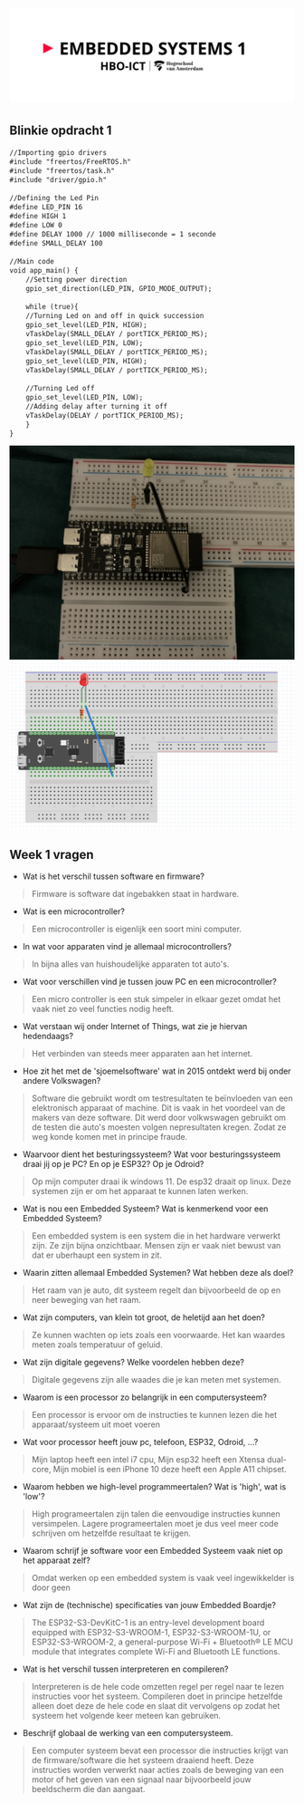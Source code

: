 # ![alt text](../assets/pictures/em1_markdown_header.png)

## Blinkie opdracht 1

    //Importing gpio drivers
    #include "freertos/FreeRTOS.h"
    #include "freertos/task.h"
    #include "driver/gpio.h"

    //Defining the Led Pin 
    #define LED_PIN 16
    #define HIGH 1
    #define LOW 0
    #define DELAY 1000 // 1000 milliseconde = 1 seconde
    #define SMALL_DELAY 100

    //Main code
    void app_main() {
        //Setting power direction
        gpio_set_direction(LED_PIN, GPIO_MODE_OUTPUT);
        
        while (true){
        //Turning Led on and off in quick succession
        gpio_set_level(LED_PIN, HIGH);
        vTaskDelay(SMALL_DELAY / portTICK_PERIOD_MS); 
        gpio_set_level(LED_PIN, LOW);
        vTaskDelay(SMALL_DELAY / portTICK_PERIOD_MS);
        gpio_set_level(LED_PIN, HIGH);
        vTaskDelay(SMALL_DELAY / portTICK_PERIOD_MS);
        
        //Turning Led off
        gpio_set_level(LED_PIN, LOW);
        //Adding delay after turning it off
        vTaskDelay(DELAY / portTICK_PERIOD_MS);
        }  
    }

![alt text](../assets/pictures/hartslag.png)
![alt text](../assets/pictures/blinkie_schema.png)

## Week 1 vragen

- Wat is het verschil tussen software en firmware?

>Firmware is software dat ingebakken staat in hardware.

- Wat is een microcontroller?

>Een microcontroller is eigenlijk een soort mini computer.

- In wat voor apparaten vind je allemaal microcontrollers?

>In bijna alles van huishoudelijke apparaten tot auto's.

- Wat voor verschillen vind je tussen jouw PC en een microcontroller?

>Een micro controller is een stuk simpeler in elkaar gezet omdat het vaak niet zo veel functies nodig heeft.

- Wat verstaan wij onder Internet of Things, wat zie je hiervan hedendaags?

>Het verbinden van steeds meer apparaten aan het internet.

- Hoe zit het met de 'sjoemelsoftware' wat in 2015 ontdekt werd bij onder andere Volkswagen?

>Software die gebruikt wordt om testresultaten te beïnvloeden van een elektronisch apparaat of machine. Dit is vaak in het voordeel van de makers van deze software. Dit werd door volkwswagen gebruikt om de testen die auto's moesten volgen nepresultaten kregen. Zodat ze weg konde komen met in principe fraude.

- Waarvoor dient het besturingssysteem? Wat voor besturingssysteem draai jij op je PC? En op je ESP32? Op je Odroid?

>Op mijn computer draai ik windows 11. De esp32 draait op linux. Deze systemen zijn er om het apparaat te kunnen laten werken.

- Wat is nou een Embedded Systeem? Wat is kenmerkend voor een Embedded Systeem?

>Een embedded system is een system die in het hardware verwerkt zijn. Ze zijn bijna onzichtbaar. Mensen zijn er vaak niet bewust van dat er uberhaupt een system in zit.

- Waarin zitten allemaal Embedded Systemen? Wat hebben deze als doel?

>Het raam van je auto, dit systeem regelt dan bijvoorbeeld de op en neer beweging van het raam.

- Wat zijn computers, van klein tot groot, de heletijd aan het doen?

>Ze kunnen wachten op iets zoals een voorwaarde. Het kan waardes meten zoals temperatuur of geluid.

- Wat zijn digitale gegevens? Welke voordelen hebben deze?

>Digitale gegevens zijn alle waades die je kan meten met systemen.

- Waarom is een processor zo belangrijk in een computersysteem?

>Een processor is ervoor om de instructies te kunnen lezen die het apparaat/systeem uit moet voeren

- Wat voor processor heeft jouw pc, telefoon, ESP32, Odroid, ...?

>Mijn laptop heeft een intel i7 cpu, Mijn esp32 heeft een Xtensa dual-core, Mijn mobiel is een iPhone 10 deze heeft een Apple A11 chipset.

- Waarom hebben we high-level programmeertalen? Wat is 'high', wat is 'low'?

>High programeertalen zijn talen die eenvoudige instructies kunnen versimpelen. Lagere programeertalen moet je dus veel meer code schrijven om hetzelfde resultaat te krijgen.

- Waarom schrijf je software voor een Embedded Systeem vaak niet op het apparaat zelf?

>Omdat werken op een embedded system is vaak veel ingewikkelder is door geen

- Wat zijn de (technische) specificaties van jouw Embedded Boardje?

>The ESP32-S3-DevKitC-1 is an entry-level development board equipped with ESP32-S3-WROOM-1, ESP32-S3-WROOM-1U, or ESP32-S3-WROOM-2, a general-purpose Wi-Fi + Bluetooth® LE MCU module that integrates complete Wi-Fi and Bluetooth LE functions.

- Wat is het verschil tussen interpreteren en compileren?

>Interpreteren is de hele code omzetten regel per regel naar te lezen instructies voor het systeem. Compileren doet in principe hetzelfde alleen doet deze de hele code en slaat dit vervolgens op zodat het systeem het volgende keer meteen kan gebruiken.

- Beschrijf globaal de werking van een computersysteem.

>Een computer systeem bevat een processor die instructies krijgt van de firmware/software die het systeem draaiend heeft. Deze instructies worden verwerkt naar acties zoals de beweging van een motor of het geven van een signaal naar bijvoorbeeld jouw beeldscherm die dan aangaat.
